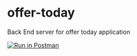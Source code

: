 # offer-today
Back End server for offer today application

[![Run in Postman](https://run.pstmn.io/button.svg)](https://app.getpostman.com/run-collection/25202dd6347f3201ac4e#?env%5Boffice%20today%5D=W3sia2V5IjoibG9jYWwiLCJ2YWx1ZSI6Imh0dHA6Ly9sb2NhbGhvc3Q6ODA4MCIsImVuYWJsZWQiOnRydWV9LHsia2V5IjoidG9rZW4iLCJ2YWx1ZSI6IkJlYXJlciBleUpoYkdjaU9pSklVekkxTmlJc0luUjVjQ0k2SWtwWFZDSjkuZXlKbGVIQWlPakUxT1RrNU5EZzJOek1zSW1sa0lqb2lUbGRaTVUxcVdUQmFSRmt6VFhwRk1WcHRTWHBOTWs1cFRsZEZlbGt5VW0waWZRLkw5Z20zR3k0cW1nM3VxcDNEM181eUNpZmdWTUI1Z1puSnJaY1lkbW9xcWMiLCJlbmFibGVkIjp0cnVlfV0=)
